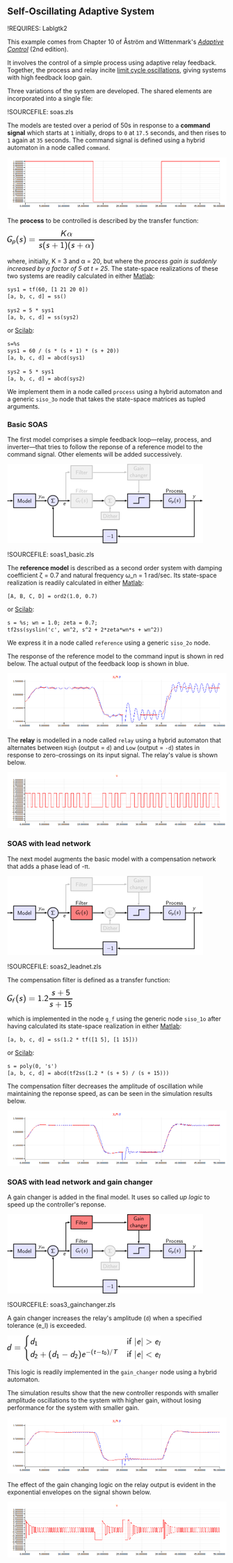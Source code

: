## Self-Oscillating Adaptive System ##

!REQUIRES: Lablgtk2

This example comes from Chapter 10 of Åström and Wittenmark's
[_Adaptive Control_](http://store.doverpublications.com/0486462781.html)
(2nd edition).

It involves the control of a simple process using adaptive relay feedback.
Together, the process and relay incite [limit cycle
oscillations](http://ocw.mit.edu/courses/mathematics/18-03-differential-equations-spring-2010/video-lectures/lecture-32-limit-cycles/),
giving systems with high feedback loop gain.

Three variations of the system are developed.
The shared elements are incorporated into a single file:

!SOURCEFILE: soas.zls

The models are tested over a period of 50s in response to a **command
signal** which starts at `1` initially, drops to `0` at `17.5` seconds, and
then rises to `1` again at `35` seconds.
The command signal is defined using a hybrid automaton in a node called
`command`.

![Command input](img/soas-command.png "Command input")

The **process** to be controlled is described by the transfer function:

![Process transfer function](img/soas-process.png "Process transfer function")

where, initially, K = 3 and α = 20, but where the _process gain is suddenly
increased by a factor of 5 at t = 25_.
The state-space realizations of these two systems are readily calculated in
either [Matlab](http://www.mathworks.com/products/matlab/):

<pre><code>sys1 = tf(60, [1 21 20 0])
[a, b, c, d] = ss()

sys2 = 5 * sys1
[a, b, c, d] = ss(sys2)
</code></pre>

or [Scilab](https://www.scilab.org/):

<pre><code>s=%s
sys1 = 60 / (s * (s + 1) * (s + 20))
[a, b, c, d] = abcd(sys1)

sys2 = 5 * sys1
[a, b, c, d] = abcd(sys2)
</code></pre>

We implement them in a node called `process` using a hybrid automaton and a
generic `siso_3o` node that takes the state-space matrices as tupled
arguments.

### Basic SOAS ###

The first model comprises a simple feedback loop—relay, process, and
inverter—that tries to follow the reponse of a reference model to the
command signal.
Other elements will be added successively.

![Basic SOAS: model](img/soas-model1.png "Basic SOAS: model")

!SOURCEFILE: soas1_basic.zls

The **reference model** is described as a second order system with damping
coefficient ζ = 0.7 and natural frequency ω_n = 1 rad/sec.
Its state-space realization is readily calculated in either
[Matlab](http://www.mathworks.com/products/matlab/):

<pre><code>[A, B, C, D] = ord2(1.0, 0.7)</code></pre>

or [Scilab](https://www.scilab.org/):

<pre><code>s = %s; wn = 1.0; zeta = 0.7;
tf2ss(syslin('c', wn^2, s^2 + 2*zeta*wn*s + wn^2))</code></pre>

We express it in a node called `reference` using a generic `siso_2o` node.

The response of the reference model to the command input is shown in red
below.
The actual output of the feedback loop is shown in blue.

![Basic SOAS: output](img/soas-output1.png "Basic SOAS: output")

The **relay** is modelled in a node called `relay` using a hybrid
automaton that alternates between `High` (output = `d`) and `Low` (output =
`-d`) states in response to zero-crossings on its input signal.
The relay's value is shown below.

![Basic SOAS: relay](img/soas-relay1.png "Basic SOAS: relay")

### SOAS with lead network ###

The next model augments the basic model with a compensation network that
adds a phase lead of -π.

![SOAS with lead network](img/soas-model2.png "SOAS with lead network")

!SOURCEFILE: soas2_leadnet.zls

The compensation filter is defined as a transfer function:

![G_f(s) = 1.2(s + 5)/(s + 15)](img/soas-filter.png "Filter")

which is implemented in the node `g_f` using the generic node `siso_1o`
after having calculated its state-space realization in either
[Matlab](http://www.mathworks.com/products/matlab/):
<pre><code>[a, b, c, d] = ss(1.2 * tf([1 5], [1 15]))</code></pre>

or [Scilab](https://www.scilab.org/):

<pre><code>s = poly(0, 's')
[a, b, c, d] = abcd(tf2ss(1.2 * (s + 5) / (s + 15)))</code></pre>

The compensation filter decreases the amplitude of oscillation while
maintaining the reponse speed, as can be seen in the simulation results
below.

![SOAS with lead network: output](img/soas-output2.png "SOAS with lead network: output")

### SOAS with lead network and gain changer ###

A gain changer is added in the final model.
It uses so called _up logic_ to speed up the controller's reponse.

![SOAS with lead network and gain changer: model](img/soas-model3.png "SOAS with lead network and gain changer: model")

!SOURCEFILE: soas3_gainchanger.zls

A gain changer increases the relay's amplitude (`d`) when a specified
tolerance (e_l) is exceeded.

![d = if |e| > e_l then d_1 else d_2 + (d_1 - d_2)e^(-(t - t_0)/T)](img/soas-gainchanger.png "Gain changer")

This logic is readily implemented in the `gain_changer` node using a hybrid
automaton.

The simulation results show that the new controller responds with smaller
amplitude oscillations to the system with higher gain, without losing
performance for the system with smaller gain.

![SOAS with lead network and gain changer: output](img/soas-output3.png "SOAS with lead network and gain changer: output")

The effect of the gain changing logic on the relay output is evident in the
exponential envelopes on the signal shown below.

![SOAS with lead network and gain changer: relay](img/soas-relay3.png "SOAS with lead network and gain changer: relay")

